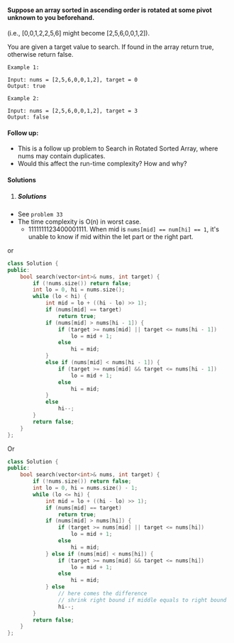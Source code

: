 #### Suppose an array sorted in ascending order is rotated at some pivot unknown to you beforehand.

(i.e., [0,0,1,2,2,5,6] might become [2,5,6,0,0,1,2]).

You are given a target value to search. If found in the array return true, otherwise return false.

```
Example 1:

Input: nums = [2,5,6,0,0,1,2], target = 0
Output: true

Example 2:

Input: nums = [2,5,6,0,0,1,2], target = 3
Output: false
```

#### Follow up:

-    This is a follow up problem to Search in Rotated Sorted Array, where nums may contain duplicates.
-    Would this affect the run-time complexity? How and why?


#### Solutions

1. ##### Solutions

- See `problem 33`
- The time complexity is O(n) in worst case.
    - 1111111123400001111. When mid is `nums[mid] == num[hi] == 1`, it's unable to know if mid within the let part or the right part.


or

```c++
class Solution {
public:
    bool search(vector<int>& nums, int target) {
        if (!nums.size()) return false;
        int lo = 0, hi = nums.size();
        while (lo < hi) {
            int mid = lo + ((hi - lo) >> 1);
            if (nums[mid] == target)
                return true;
            if (nums[mid] > nums[hi - 1]) {
                if (target >= nums[mid] || target <= nums[hi - 1])
                    lo = mid + 1;
                else
                    hi = mid;
            }
            else if (nums[mid] < nums[hi - 1]) {
                if (target >= nums[mid] && target <= nums[hi - 1])
                    lo = mid + 1;
                else
                    hi = mid;
            }
            else
                hi--;
        }
        return false;
    }
};
```

Or

```c++
class Solution {
public:
    bool search(vector<int>& nums, int target) {
        if (!nums.size()) return false;
        int lo = 0, hi = nums.size() - 1;
        while (lo <= hi) {
            int mid = lo + ((hi - lo) >> 1);
            if (nums[mid] == target)
                return true;
            if (nums[mid] > nums[hi]) {
                if (target >= nums[mid] || target <= nums[hi])
                    lo = mid + 1;
                else
                    hi = mid;
            } else if (nums[mid] < nums[hi]) {
                if (target >= nums[mid] && target <= nums[hi])
                    lo = mid + 1;
                else
                    hi = mid;
            } else
                // here comes the difference
                // shrink right bound if middle equals to right bound
                hi--;
        }
        return false;
    }
};
```